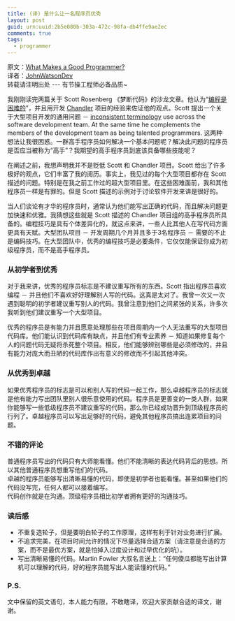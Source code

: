 ```yaml
---
title: (译) 是什么让一名程序员优秀
layout: post
guid: urn:uuid:2b5e080b-303a-472c-98fa-db4ffe9ae2ec
comments: true
tags:
  - programmer
---
```


原文：[What Makes a Good Programmer?](http://blogs.msdn.com/b/peterhal/archive/2007/02/04/what-makes-a-good-programmer.aspx)  
译者：[JohnWatsonDev](http://www.johnwatsondev.com)  
转载请注明出处 --- 有节操工程师必备品质~

我刚刚读完两篇关于 Scott Rosenberg 《梦断代码》的沙龙文章。他认为“[编程是困难的](http://www.salon.com/books/int/2007/02/03/leonard/?source=rss)”，并且用开发 [Chandler](https://en.wikipedia.org/wiki/Chandler_(software)) 项目的经验来佐证他的观点。Scott 提出一个关于大型项目开发的通用问题 － [inconsistent terminology](http://www.salon.com/books/feature/2007/02/03/rosenberg/index.html) use across the software development team.
At the same time he complements the members of the development team as being talented programmers. 这两种想法让我很困惑。一群高手程序员如何解决一个基本问题呢？解决此问题的程序员是否应当被称为“高手”？我期望的高手程序员到底该具备哪些技能呢？

在阐述之前，我想声明我并不是贬低 Scott 和 Chandler 项目。Scott 给出了许多极好的观点，它们丰富了我的阅历。事实上，我见过的每个大型项目都存在 Scott 描述的问题。特别是在我之前工作过的超大型项目里。在这些困难面前，我和其他程序员一样是有罪的。但是 Scott 描述的示例对于讨论软件开发来讲是很好的。

当人们谈论有才华的程序员时，通常认为他们能写出正确的代码，而且解决问题更加快速和优雅。我猜想这些就是 Scott 描述的 Chandler 项目组的高手程序员所具备的。编程技巧是具有个体差异化的，就这点来讲，一些人比其他人在写代码方面更具有天赋。大型团队项目 － 开发周期几个月并且多于3名程序员 － 需要的不止是编码技巧。在大型团队中，优秀的编程技巧是必要条件，它仅仅能保证你成为初级程序员，而不是高手程序员。

### 从初学者到优秀

对于我来讲，优秀的程序员标志是不建议重写所有的东西。Scott 指出程序员喜欢编程 － 并且他们不喜欢好好理解别人写的代码。这真是太对了。我曾一次又一次遇到聪明的初学者建议重写别人的代码。我曾注意到他们之间紧张的关系，许多次我听到他们建议重写一个大型项目。

优秀的程序员是有能力并且愿意处理那些在项目周期内一个人无法重写的大型项目代码库。他们能认识到代码库有缺点，并且他们有专业素养 － 知道如果修复每个人的问题代码无疑将杀死整个项目。相反，他们能够辨别哪些是必须修改的，并且有能力对庞大而丑陋的代码库作出有意义的修改而不引起其他冲突。

### 从优秀到卓越

如果优秀程序员的标志是可以和别人写的代码一起工作，那么卓越程序员的标志就是他有能力写出团队里别人很乐意使用的代码。程序员是更善变的一类人群，如果你能够写一些低级程序员不建议重写的代码，那么你已经成功晋升到顶级程序员的行列了。卓越程序员可以写出足够好的代码，避免其他程序员搞出连累项目的问题。

### 不错的评论

普通程序员写出的代码只有大师能看懂。他们不能清晰的表达代码背后的思想。所以其他普通程序员想重写他们的代码。  
卓越的程序员能够写出清晰易懂的代码，即使是初学者也能看懂。甚至如果他们的代码没写完，任何人都可以接着编写。  
代码创作就是在沟通。顶级程序员相比初学者拥有更好的沟通技巧。

### 读后感

- 不重复造轮子，但是要明白轮子的工作原理，这样有利于针对业务进行扩展。
- 不追求完美，在项目时间允许的情况下尽量选择合适方案（请注意是合适的方案，而不是最优方案，就是怕掉入过度设计和过早优化的坑）。
- 写出清晰易懂的代码。Martin Fowler 大叔名言送上：“任何傻瓜都能写出计算机可以理解的代码，好的程序员能写出人能读懂的代码。”

### P.S.

文中保留的英文语句，本人能力有限，不敢瞎译，欢迎大家贡献合适的译文，谢谢。
